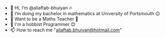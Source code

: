 - 👋 Hi, I’m @aliaftab-bhuiyan 🔥
- 👀 I’m doing my bachelor in mathematics at University of Portsmouth 😉
- 🌱 Want to be a Maths Teacher 🚀
- 💞️ I'm a hobbist Programmer 😊
- 📫 How to reach me "aliaftab.bhuiyan@hotmail.com" 
